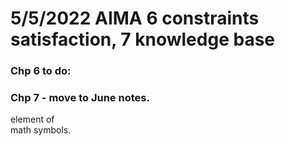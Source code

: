 # 5/5/2022 AIMA 6 constraints satisfaction, 7 knowledge base
 
### Chp 6 to do:  


### Chp 7 - move to June notes. 
element of  
math symbols. 
